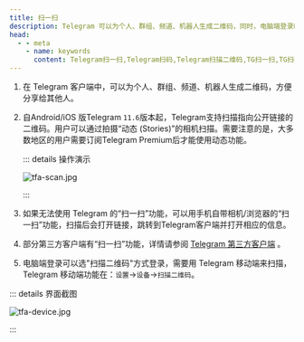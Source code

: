 ```yaml
---
title: 扫一扫
description: Telegram 可以为个人、群组、频道、机器人生成二维码，同时，电脑端登录时可以选“扫描二维码”方式登录。本文介绍了 Telegram 的“扫一扫”功能。
head:
  - - meta
    - name: keywords
      content: Telegram扫一扫,Telegram扫码,Telegram扫描二维码,TG扫一扫,TG扫码,TG扫描二维码,电报扫一扫,电报扫码,电报扫描二维码
---
```


1. 在 Telegram 客户端中，可以为个人、群组、频道、机器人生成二维码，方便分享给其他人。

2. 自Android/iOS 版Telegram `11.6`版本起，Telegram支持扫描指向公开链接的二维码。用户可以通过拍摄“动态 (Stories)”的相机扫描。需要注意的是，大多数地区的用户需要订阅Telegram Premium后才能使用动态功能。

   ::: details 操作演示

   ![tfa-scan.jpg](https://cdn.jsdelivr.net/gh/tgwiki/images/tfa/scan.jpg)

   :::

3. 如果无法使用 Telegram 的“扫一扫”功能，可以用手机自带相机/浏览器的“扫一扫”功能，扫描后会打开链接，跳转到Telegram客户端并打开相应的信息。

4. 部分第三方客户端有“扫一扫”功能，详情请参阅 [Telegram 第三方客户端](./thirdparty.html) 。

5. 电脑端登录可以选"扫描二维码"方式登录，需要用 Telegram 移动端来扫描，Telegram 移动端功能在：`设置`->`设备`->`扫描二维码`。

::: details 界面截图

![tfa-device.jpg](https://cdn.jsdelivr.net/gh/tgwiki/images/tfa/device.jpg)

:::
